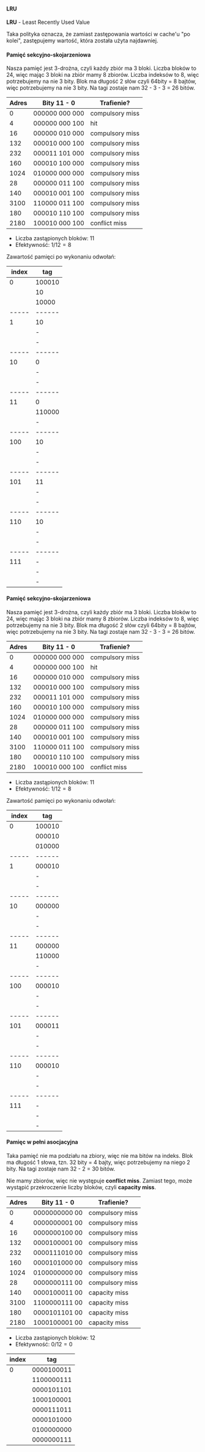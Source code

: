 #### LRU

**LRU** - Least Recently Used Value

Taka polityka oznacza, że zamiast zastępowania wartości w cache'u "po kolei", zastępujemy wartość, która została użyta najdawniej.

#### Pamięć sekcyjno-skojarzeniowa

Nasza pamięć jest 3-drożna, czyli każdy zbiór ma 3 bloki.
Liczba bloków to 24, więc mając 3 bloki na zbiór mamy 8 zbiorów.
Liczba indeksów to 8, więc potrzebujemy na nie 3 bity.
Blok ma długość 2 słów czyli 64bity = 8 bajtów, więc potrzebujemy na nie 3 bity.
Na tagi zostaje nam 32 - 3 - 3 = 26 bitów.

| Adres | Bity 11 - 0    | Trafienie?      |
| ----- | -------------- | --------------- |
| 0     | 000000 000 000 | compulsory miss |
| 4     | 000000 000 100 | hit             |
| 16    | 000000 010 000 | compulsory miss |
| 132   | 000010 000 100 | compulsory miss |
| 232   | 000011 101 000 | compulsory miss |
| 160   | 000010 100 000 | compulsory miss |
| 1024  | 010000 000 000 | compulsory miss |
| 28    | 000000 011 100 | compulsory miss |
| 140   | 000010 001 100 | compulsory miss |
| 3100  | 110000 011 100 | compulsory miss |
| 180   | 000010 110 100 | compulsory miss |
| 2180  | 100010 000 100 | conflict miss   |

- Liczba zastąpionych bloków: $11$
- Efektywność: $1 / 12 = 8%$

Zawartość pamięci po wykonaniu odwołań:

| index | tag    |
| ----- | ------ |
| 0     | 100010 |
|       | 10     |
|       | 10000  |
| ----- | ------ |
| 1     | 10     |
|       | -      |
|       | -      |
| ----- | ------ |
| 10    | 0      |
|       | -      |
|       | -      |
| ----- | ------ |
| 11    | 0      |
|       | 110000 |
|       | -      |
| ----- | ------ |
| 100   | 10     |
|       | -      |
|       | -      |
| ----- | ------ |
| 101   | 11     |
|       | -      |
|       | -      |
| ----- | ------ |
| 110   | 10     |
|       | -      |
|       | -      |
| ----- | ------ |
| 111   | -      |
|       | -      |
|       | -      |

#### Pamięć sekcyjno-skojarzeniowa

Nasza pamięć jest 3-drożna, czyli każdy zbiór ma 3 bloki.
Liczba bloków to 24, więc mając 3 bloki na zbiór mamy 8 zbiorów.
Liczba indeksów to 8, więc potrzebujemy na nie 3 bity.
Blok ma długość 2 słów czyli 64bity = 8 bajtów, więc potrzebujemy na nie 3 bity.
Na tagi zostaje nam 32 - 3 - 3 = 26 bitów.

| Adres | Bity 11 - 0    | Trafienie?      |
| ----- | -------------- | --------------- |
| 0     | 000000 000 000 | compulsory miss |
| 4     | 000000 000 100 | hit             |
| 16    | 000000 010 000 | compulsory miss |
| 132   | 000010 000 100 | compulsory miss |
| 232   | 000011 101 000 | compulsory miss |
| 160   | 000010 100 000 | compulsory miss |
| 1024  | 010000 000 000 | compulsory miss |
| 28    | 000000 011 100 | compulsory miss |
| 140   | 000010 001 100 | compulsory miss |
| 3100  | 110000 011 100 | compulsory miss |
| 180   | 000010 110 100 | compulsory miss |
| 2180  | 100010 000 100 | conflict miss   |

- Liczba zastąpionych bloków: $11$
- Efektywność: $1 / 12 = 8%$

Zawartość pamięci po wykonaniu odwołań:

| index |  tag   |
| ----- | ------ |
| 0     | 100010 |
|       | 000010 |
|       | 010000 |
| ----- | ------ |
| 1     | 000010 |
|       | -      |
|       | -      |
| ----- | ------ |
| 10    | 000000 |
|       | -      |
|       | -      |
| ----- | ------ |
| 11    | 000000 |
|       | 110000 |
|       | -      |
| ----- | ------ |
| 100   | 000010 |
|       | -      |
|       | -      |
| ----- | ------ |
| 101   | 000011 |
|       | -      |
|       | -      |
| ----- | ------ |
| 110   | 000010 |
|       | -      |
|       | -      |
| ----- | ------ |
| 111   | -      |
|       | -      |
|       | -      |

#### Pamięc w pełni asocjacyjna

Taka pamięć nie ma podziału na zbiory, więc nie ma bitów na indeks.
Blok ma długość 1 słowa, tzn. 32 bity = 4 bajty, więc potrzebujemy na niego 2 bity.
Na tagi zostaje nam 32 - 2 = 30 bitów.

Nie mamy zbiorów, więc nie występuje **conflict miss**.
Zamiast tego, może wystąpić przekroczenie liczby bloków, czyli **capacity miss**.

| Adres | Bity 11 - 0   | Trafienie?      |
| ----- | ------------- | --------------- |
| 0     | 0000000000 00 | compulsory miss |
| 4     | 0000000001 00 | compulsory miss |
| 16    | 0000000100 00 | compulsory miss |
| 132   | 0000100001 00 | compulsory miss |
| 232   | 0000111010 00 | compulsory miss |
| 160   | 0000101000 00 | compulsory miss |
| 1024  | 0100000000 00 | compulsory miss |
| 28    | 0000000111 00 | compulsory miss |
| 140   | 0000100011 00 | capacity miss   |
| 3100  | 1100000111 00 | capacity miss   |
| 180   | 0000101101 00 | capacity miss   |
| 2180  | 1000100001 00 | capacity miss   |

- Liczba zastąpionych bloków: $12$
- Efektywność: $0 / 12 = 0%$

| index |    tag     |
| ----- | ---------- |
| 0     | 0000100011 |
|       | 1100000111 |
|       | 0000101101 |
|       | 1000100001 |
|       | 0000111011 | 
|       | 0000101000 |
|       | 0100000000 |
|       | 0000000111 |

